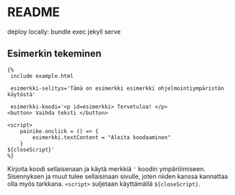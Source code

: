 # README

deploy locally: bundle exec jekyll serve

## Esimerkin tekeminen

```
{%
 include example.html

 esimerkki-selitys='Tämä on esimerkki esimerkki ohjelmointiympäristön käytöstä'

 esimerkki-koodi='<p id=esimerkki> Tervetuloa! </p>
<button> Vaihda teksti </button>

<script>
	painike.onclick = () => {
		esimerkki.textContent = "Aloita koodaaminen"
	}
${closeScript}'
%}
```

Kirjoita koodi sellaisenaan ja käytä merkkiä `'` koodin ympäröimiseen. Sisennyksen ja muut tulee sellaisinaan sivulle, joten niiden kanssa kannattaa olla myös tarkkana. `<script>` suljetaan käyttämällä `${closeScript}`.